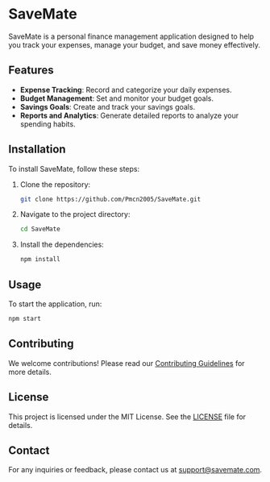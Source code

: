 # SaveMate

SaveMate is a personal finance management application designed to help you track your expenses, manage your budget, and save money effectively.

## Features

- **Expense Tracking**: Record and categorize your daily expenses.
- **Budget Management**: Set and monitor your budget goals.
- **Savings Goals**: Create and track your savings goals.
- **Reports and Analytics**: Generate detailed reports to analyze your spending habits.

## Installation

To install SaveMate, follow these steps:

1. Clone the repository:
   ```bash
   git clone https://github.com/Pmcn2005/SaveMate.git
   ```
2. Navigate to the project directory:
   ```bash
   cd SaveMate
   ```
3. Install the dependencies:
   ```bash
   npm install
   ```

## Usage

To start the application, run:

```bash
npm start
```

## Contributing

We welcome contributions! Please read our [Contributing Guidelines](CONTRIBUTING.md) for more details.

## License

This project is licensed under the MIT License. See the [LICENSE](LICENSE) file for details.

## Contact

For any inquiries or feedback, please contact us at support@savemate.com.

